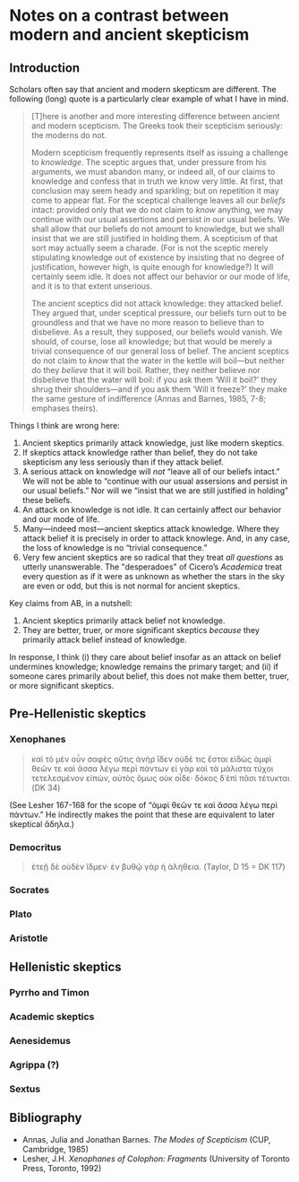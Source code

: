 # Notes on a contrast between modern and ancient skepticism

## Introduction

Scholars often say that ancient and modern skepticsm are different. The following (long) quote is a particularly clear example of what I have in mind.

> [T]here is another and more interesting difference between ancient and modern scepticism. The Greeks took their scepticism seriously: the moderns do not.
>
> Modern scepticism frequently represents itself as issuing a challenge to *knowledge*. The sceptic argues that, under pressure from his arguments, we must abandon many, or indeed all, of our claims to knowledge and confess that in truth we know very little. At first, that conclusion may seem heady and sparkling; but on repetition it may come to appear flat. For the sceptical challenge leaves all our *beliefs* intact: provided only that we do not claim to *know* anything, we may continue with our usual assertions and persist in our usual beliefs. We shall allow that our beliefs do not amount to knowledge, but we shall insist that we are still justified in holding them. A scepticism of that sort may actually seem a charade. (For is not the sceptic merely stipulating knowledge out of existence by insisting that no degree of justification, however high, is quite enough for knowledge?) It will certainly seem idle. It does not affect our behavior or our mode of life, and it is to that extent unserious.
>
> The ancient sceptics did not attack knowledge: they attacked belief. They argued that, under sceptical pressure, our beliefs turn out to be groundless and that we have no more reason to believe than to disbelieve. As a result, they supposed, our beliefs would vanish. We should, of course, lose all knowledge; but that would be merely a trivial consequence of our general loss of belief. The ancient sceptics do not claim to *know* that the water in the kettle will boil—but neither do they *believe* that it will boil. Rather, they neither believe nor disbelieve that the water will boil: if you ask them ‘Will it boil?’ they shrug their shoulders—and if you ask them ‘Will it freeze?’ they make the same gesture of indifference (Annas and Barnes, 1985, 7-8; emphases theirs).

Things I think are wrong here:

1. Ancient skeptics primarily attack knowledge, just like modern skeptics.
1. If skeptics attack knowledge rather than belief, they do not take skepticism any less seriously than if they attack belief.
1. A serious attack on knowledge will *not* “leave all of our beliefs intact.” We will not be able to “continue with our usual assersions and persist in our usual beliefs.” Nor will we “insist that we are still justified in holding” these beliefs.
1. An attack on knowledge is not idle. It can certainly affect our behavior and our mode of life.
1. Many—indeed most—ancient skeptics attack knowledge. Where they attack belief it is precisely in order to attack knowlege. And, in any case, the loss of knowledge is no “trivial consequence.”
1. Very few ancient skeptics are so radical that they treat *all questions* as utterly unanswerable. The "desperadoes" of Cicero’s *Academica* treat every question as if it were as unknown as whether the stars in the sky are even or odd, but this is not normal for ancient skeptics.

Key claims from AB, in a nutshell:

1. Ancient skeptics primarily attack belief not knowledge.
1. They are better, truer, or more significant skeptics *because* they primarily attack belief instead of knowledge.

In response, I think (i) they care about belief insofar as an attack on belief undermines knowledge; knowledge remains the primary target; and (ii) if someone cares primarily about belief, this does not make them better, truer, or more significant skeptics.

## Pre-Hellenistic skeptics

### Xenophanes

> καὶ τὸ μὲν οὖν σαφὲς οὔτις ἀνὴρ ἴδεν οὐδέ τις ἔσται
> εἰδὼς ἀμφὶ θεῶν τε καὶ ἄσσα λέγω περὶ πάντων
> εἰ γὰρ καὶ τὰ μάλιστα τύχοι τετελεσμένον εἰπών,
> αὐτὸς ὅμως οὐκ οἶδε· δόκος δ᾽ἐπὶ πᾶσι τέτυκται (DK 34)

(See Lesher 167-168 for the scope of “ἀμφὶ θεῶν τε καὶ ἄσσα λέγω περὶ πάντων.” He indirectly makes the point that these are equivalent to later skeptical ἄδηλα.)

### Democritus

> ἐτεῇ δὲ οὐδὲν ἴδμεν· ἐν βυθῷ γάρ ἡ ἀλήθεια. (Taylor, D 15 = DK 117)

### Socrates

### Plato

### Aristotle

## Hellenistic skeptics

### Pyrrho and Timon

### Academic skeptics

### Aenesidemus

### Agrippa (?)

### Sextus

## Bibliography

+ Annas, Julia and Jonathan Barnes. *The Modes of Scepticism* (CUP, Cambridge, 1985)
+ Lesher, J.H.  *Xenophanes of Colophon: Fragments* (University of Toronto Press, Toronto, 1992)
